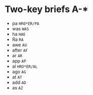 # Two-key briefs A-*

* pa `HRO*ER/PA`
* was `WAS`
* ha `HAE`
* Ra `RA`
* awe `AU`
* after `AF`
* ar `AR`
* app `AP`
* al `HRO*ER/AL`
* ago `AG`
* at `AT`
* add `AD`
* as `AZ`

